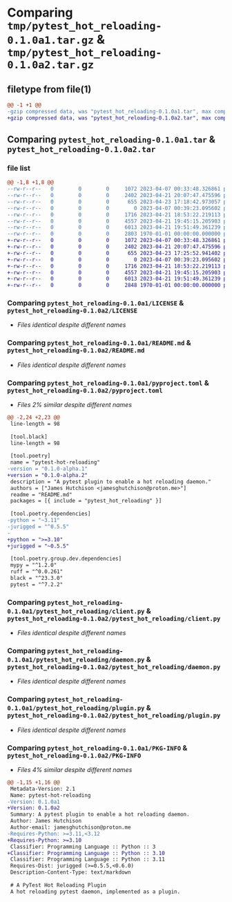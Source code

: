 # Comparing `tmp/pytest_hot_reloading-0.1.0a1.tar.gz` & `tmp/pytest_hot_reloading-0.1.0a2.tar.gz`

## filetype from file(1)

```diff
@@ -1 +1 @@
-gzip compressed data, was "pytest_hot_reloading-0.1.0a1.tar", max compression
+gzip compressed data, was "pytest_hot_reloading-0.1.0a2.tar", max compression
```

## Comparing `pytest_hot_reloading-0.1.0a1.tar` & `pytest_hot_reloading-0.1.0a2.tar`

### file list

```diff
@@ -1,8 +1,8 @@
--rw-r--r--   0        0        0     1072 2023-04-07 00:33:48.326861 pytest_hot_reloading-0.1.0a1/LICENSE
--rw-r--r--   0        0        0     2402 2023-04-21 20:07:47.475596 pytest_hot_reloading-0.1.0a1/README.md
--rw-r--r--   0        0        0      655 2023-04-23 17:18:42.973057 pytest_hot_reloading-0.1.0a1/pyproject.toml
--rw-r--r--   0        0        0        0 2023-04-07 00:39:23.095602 pytest_hot_reloading-0.1.0a1/pytest_hot_reloading/__init__.py
--rw-r--r--   0        0        0     1716 2023-04-21 18:53:22.219113 pytest_hot_reloading-0.1.0a1/pytest_hot_reloading/client.py
--rw-r--r--   0        0        0     4557 2023-04-21 19:45:15.205903 pytest_hot_reloading-0.1.0a1/pytest_hot_reloading/daemon.py
--rw-r--r--   0        0        0     6013 2023-04-21 19:51:49.361239 pytest_hot_reloading-0.1.0a1/pytest_hot_reloading/plugin.py
--rw-r--r--   0        0        0     2803 1970-01-01 00:00:00.000000 pytest_hot_reloading-0.1.0a1/PKG-INFO
+-rw-r--r--   0        0        0     1072 2023-04-07 00:33:48.326861 pytest_hot_reloading-0.1.0a2/LICENSE
+-rw-r--r--   0        0        0     2402 2023-04-21 20:07:47.475596 pytest_hot_reloading-0.1.0a2/README.md
+-rw-r--r--   0        0        0      655 2023-04-23 17:25:52.941402 pytest_hot_reloading-0.1.0a2/pyproject.toml
+-rw-r--r--   0        0        0        0 2023-04-07 00:39:23.095602 pytest_hot_reloading-0.1.0a2/pytest_hot_reloading/__init__.py
+-rw-r--r--   0        0        0     1716 2023-04-21 18:53:22.219113 pytest_hot_reloading-0.1.0a2/pytest_hot_reloading/client.py
+-rw-r--r--   0        0        0     4557 2023-04-21 19:45:15.205903 pytest_hot_reloading-0.1.0a2/pytest_hot_reloading/daemon.py
+-rw-r--r--   0        0        0     6013 2023-04-21 19:51:49.361239 pytest_hot_reloading-0.1.0a2/pytest_hot_reloading/plugin.py
+-rw-r--r--   0        0        0     2848 1970-01-01 00:00:00.000000 pytest_hot_reloading-0.1.0a2/PKG-INFO
```

### Comparing `pytest_hot_reloading-0.1.0a1/LICENSE` & `pytest_hot_reloading-0.1.0a2/LICENSE`

 * *Files identical despite different names*

### Comparing `pytest_hot_reloading-0.1.0a1/README.md` & `pytest_hot_reloading-0.1.0a2/README.md`

 * *Files identical despite different names*

### Comparing `pytest_hot_reloading-0.1.0a1/pyproject.toml` & `pytest_hot_reloading-0.1.0a2/pyproject.toml`

 * *Files 2% similar despite different names*

```diff
@@ -2,24 +2,23 @@
 line-length = 98
 
 [tool.black]
 line-length = 98
 
 [tool.poetry]
 name = "pytest-hot-reloading"
-version = "0.1.0-alpha.1"
+version = "0.1.0-alpha.2"
 description = "A pytest plugin to enable a hot reloading daemon."
 authors = ["James Hutchison <jamesghutchison@proton.me>"]
 readme = "README.md"
 packages = [{ include = "pytest_hot_reloading" }]
 
 [tool.poetry.dependencies]
-python = "~3.11"
-jurigged = "^0.5.5"
-
+python = ">=3.10"
+jurigged = "~0.5.5"
 
 [tool.poetry.group.dev.dependencies]
 mypy = "^1.2.0"
 ruff = "^0.0.261"
 black = "^23.3.0"
 pytest = "^7.2.2"
```

### Comparing `pytest_hot_reloading-0.1.0a1/pytest_hot_reloading/client.py` & `pytest_hot_reloading-0.1.0a2/pytest_hot_reloading/client.py`

 * *Files identical despite different names*

### Comparing `pytest_hot_reloading-0.1.0a1/pytest_hot_reloading/daemon.py` & `pytest_hot_reloading-0.1.0a2/pytest_hot_reloading/daemon.py`

 * *Files identical despite different names*

### Comparing `pytest_hot_reloading-0.1.0a1/pytest_hot_reloading/plugin.py` & `pytest_hot_reloading-0.1.0a2/pytest_hot_reloading/plugin.py`

 * *Files identical despite different names*

### Comparing `pytest_hot_reloading-0.1.0a1/PKG-INFO` & `pytest_hot_reloading-0.1.0a2/PKG-INFO`

 * *Files 4% similar despite different names*

```diff
@@ -1,15 +1,16 @@
 Metadata-Version: 2.1
 Name: pytest-hot-reloading
-Version: 0.1.0a1
+Version: 0.1.0a2
 Summary: A pytest plugin to enable a hot reloading daemon.
 Author: James Hutchison
 Author-email: jamesghutchison@proton.me
-Requires-Python: >=3.11,<3.12
+Requires-Python: >=3.10
 Classifier: Programming Language :: Python :: 3
+Classifier: Programming Language :: Python :: 3.10
 Classifier: Programming Language :: Python :: 3.11
 Requires-Dist: jurigged (>=0.5.5,<0.6.0)
 Description-Content-Type: text/markdown
 
 # A PyTest Hot Reloading Plugin
 A hot reloading pytest daemon, implemented as a plugin.
```

